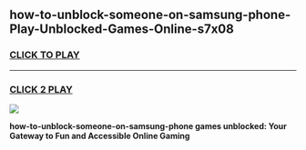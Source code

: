 
## how-to-unblock-someone-on-samsung-phone-Play-Unblocked-Games-Online-s7x08
<h3>
<a href="https://premium76.site?title=how-to-unblock-someone-on-samsung-phone&ref=25A">CLICK TO PLAY</a></h3>
<hr>

<h3>
<a href="https://premium76.site?title=how-to-unblock-someone-on-samsung-phone&ref=25A">CLICK 2 PLAY</a>
  
</h3>

<a href="https://premium76.site?title=how-to-unblock-someone-on-samsung-phone&ref=25A"><img src="https://clearcache.store/games.png"></a>


**how-to-unblock-someone-on-samsung-phone games unblocked: Your Gateway to Fun and Accessible Online Gaming**
